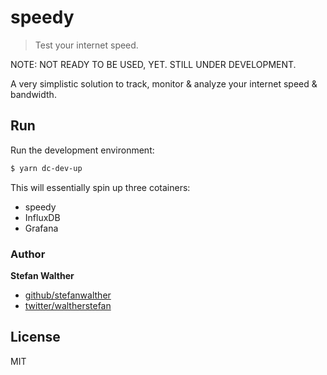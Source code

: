# speedy

> Test your internet speed.

NOTE: NOT READY TO BE USED, YET.
STILL UNDER DEVELOPMENT.

A very simplistic solution to track, monitor & analyze your internet speed & bandwidth.

## Run

Run the development environment:

```sh
$ yarn dc-dev-up
```

This will essentially spin up three cotainers:

- speedy
- InfluxDB
- Grafana

### Author
**Stefan Walther**

* [github/stefanwalther](https://github.com/stefanwalther)
* [twitter/waltherstefan](http://twitter.com/waltherstefan)

## License
MIT

